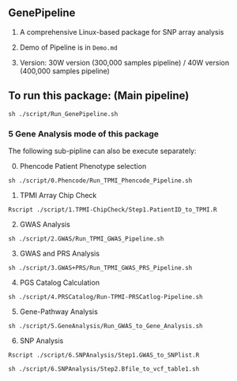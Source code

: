 ## GenePipeline

1. A comprehensive Linux-based package for SNP array analysis

2. Demo of Pipeline is in `Demo.md`

3. Version: 30W version (300,000 samples pipeline) / 40W version (400,000 samples pipeline)
  
## To run this package: (Main pipeline)

`sh ./script/Run_GenePipeline.sh`

### 5 Gene Analysis mode of this package

The following sub-pipline can also be execute separately:

0. Phencode Patient Phenotype selection

`sh ./script/0.Phencode/Run_TPMI_Phencode_Pipeline.sh`

1. TPMI Array Chip Check

`Rscript ./script/1.TPMI-ChipCheck/Step1.PatientID_to_TPMI.R`

2. GWAS Analysis

`sh ./script/2.GWAS/Run_TPMI_GWAS_Pipeline.sh`

3. GWAS and PRS Analysis

`sh ./script/3.GWAS+PRS/Run_TPMI_GWAS_PRS_Pipeline.sh`

4. PGS Catalog Calculation

`sh ./script/4.PRSCatalog/Run-TPMI-PRSCatlog-Pipeline.sh`

5. Gene-Pathway Analysis

`sh ./script/5.GeneAnalysis/Run_GWAS_to_Gene_Analysis.sh`

6. SNP Analysis

`Rscript ./script/6.SNPAnalysis/Step1.GWAS_to_SNPlist.R`

`sh ./script/6.SNPAnalysis/Step2.Bfile_to_vcf_table1.sh`
